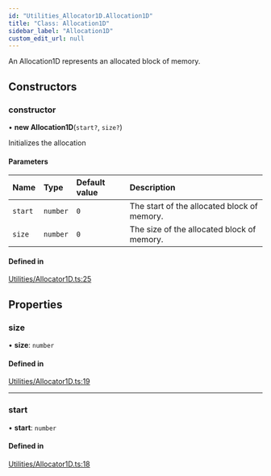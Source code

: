 ```yaml
---
id: "Utilities_Allocator1D.Allocation1D"
title: "Class: Allocation1D"
sidebar_label: "Allocation1D"
custom_edit_url: null
---
```




An Allocation1D represents an allocated block of memory.

## Constructors

### constructor

• **new Allocation1D**(`start?`, `size?`)

Initializes the allocation

#### Parameters

| Name | Type | Default value | Description |
| :------ | :------ | :------ | :------ |
| `start` | `number` | `0` | The start of the allocated block of memory. |
| `size` | `number` | `0` | The size of the allocated block of memory. |

#### Defined in

[Utilities/Allocator1D.ts:25](https://github.com/ZeaInc/zea-engine/blob/edee5b48/src/Utilities/Allocator1D.ts#L25)

## Properties

### size

• **size**: `number`

#### Defined in

[Utilities/Allocator1D.ts:19](https://github.com/ZeaInc/zea-engine/blob/edee5b48/src/Utilities/Allocator1D.ts#L19)

___

### start

• **start**: `number`

#### Defined in

[Utilities/Allocator1D.ts:18](https://github.com/ZeaInc/zea-engine/blob/edee5b48/src/Utilities/Allocator1D.ts#L18)

